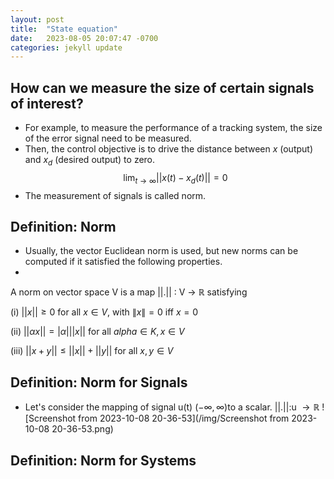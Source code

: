 ```yaml
---
layout: post
title:  "State equation"
date:   2023-08-05 20:07:47 -0700
categories: jekyll update
---
```


## How can we measure the size of certain signals of interest?
- For example, to measure the performance of a tracking system, the size of the error signal need to be measured. 
- Then, the control objective is to drive the distance between $x$ (output) and $x_d$ (desired output) to zero.
$$\lim_{t \rightarrow \infty} ||x(t) - x_d(t)|| = 0$$
- The measurement of signals is called norm.


## Definition: Norm
- Usually, the vector Euclidean norm is used, but new norms can be computed if it satisfied the following properties.
- 
A norm on vector space V is a map ||.|| : V $\rightarrow$ $\mathbb{R}$ satisfying

(i) $||x|| \geq 0$ for all $x \in V$, with $\|x\|=0$ iff $x=0$

(ii) $||\alpha x|| = |\alpha|||x||$ for all $alpha \in K, x \in V$

(iii) $||x+y|| \leq ||x|| + ||y||$ for all $x, y \in V$

## Definition: Norm for Signals
- Let's consider the mapping of signal u(t) ($-\infty, \infty$)to a scalar. ||.||:u $\rightarrow \mathbb{R}$
![Screenshot from 2023-10-08 20-36-53](/img/Screenshot from 2023-10-08 20-36-53.png)

## Definition: Norm for Systems
